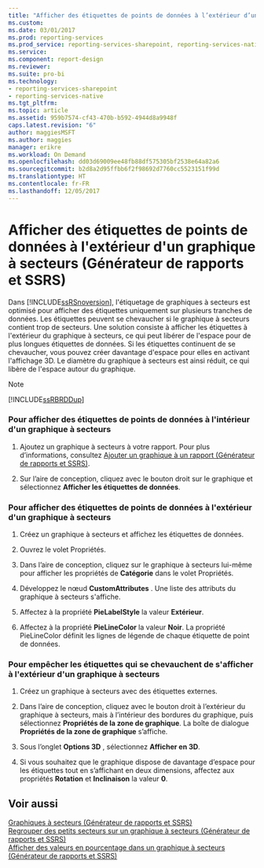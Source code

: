 ```yaml
---
title: "Afficher des étiquettes de points de données à l’extérieur d’un graphique à secteurs (Générateur de rapports et SSRS) | Microsoft Docs"
ms.custom: 
ms.date: 03/01/2017
ms.prod: reporting-services
ms.prod_service: reporting-services-sharepoint, reporting-services-native
ms.service: 
ms.component: report-design
ms.reviewer: 
ms.suite: pro-bi
ms.technology:
- reporting-services-sharepoint
- reporting-services-native
ms.tgt_pltfrm: 
ms.topic: article
ms.assetid: 959b7574-cf43-470b-b592-4944d8a9948f
caps.latest.revision: "6"
author: maggiesMSFT
ms.author: maggies
manager: erikre
ms.workload: On Demand
ms.openlocfilehash: dd03d69009ee48fb88df575305bf2538e64a82a6
ms.sourcegitcommit: b2d8a2d95ffbb6f2f98692d7760cc5523151f99d
ms.translationtype: HT
ms.contentlocale: fr-FR
ms.lasthandoff: 12/05/2017
---
```

# <a name="display-data-point-labels-outside-a-pie-chart-report-builder-and-ssrs"></a>Afficher des étiquettes de points de données à l'extérieur d'un graphique à secteurs (Générateur de rapports et SSRS)
  Dans [!INCLUDE[ssRSnoversion](../../includes/ssrsnoversion-md.md)], l'étiquetage de graphiques à secteurs est optimisé pour afficher des étiquettes uniquement sur plusieurs tranches de données. Les étiquettes peuvent se chevaucher si le graphique à secteurs contient trop de secteurs. Une solution consiste à afficher les étiquettes à l'extérieur du graphique à secteurs, ce qui peut libérer de l'espace pour de plus longues étiquettes de données. Si les étiquettes continuent de se chevaucher, vous pouvez créer davantage d'espace pour elles en activant l'affichage 3D. Le diamètre du graphique à secteurs est ainsi réduit, ce qui libère de l'espace autour du graphique.  
  
> [!NOTE]  
>  [!INCLUDE[ssRBRDDup](../../includes/ssrbrddup-md.md)]  
  
### <a name="to-display-data-point-labels-inside-a-pie-chart"></a>Pour afficher des étiquettes de points de données à l'intérieur d'un graphique à secteurs  
  
1.  Ajoutez un graphique à secteurs à votre rapport. Pour plus d’informations, consultez [Ajouter un graphique à un rapport &#40;Générateur de rapports et SSRS&#41;](../../reporting-services/report-design/add-a-chart-to-a-report-report-builder-and-ssrs.md).  
  
2.  Sur l’aire de conception, cliquez avec le bouton droit sur le graphique et sélectionnez **Afficher les étiquettes de données**.  
  
### <a name="to-display-data-point-labels-outside-a-pie-chart"></a>Pour afficher des étiquettes de points de données à l'extérieur d'un graphique à secteurs  
  
1.  Créez un graphique à secteurs et affichez les étiquettes de données.  
  
2.  Ouvrez le volet Propriétés.  
  
3.  Dans l’aire de conception, cliquez sur le graphique à secteurs lui-même pour afficher les propriétés de **Catégorie** dans le volet Propriétés.  
  
4.  Développez le nœud **CustomAttributes** . Une liste des attributs du graphique à secteurs s'affiche.  
  
5.  Affectez à la propriété **PieLabelStyle** la valeur **Extérieur**.  
  
6.  Affectez à la propriété **PieLineColor** la valeur **Noir**. La propriété PieLineColor définit les lignes de légende de chaque étiquette de point de données.  
  
### <a name="to-prevent-overlapping-labels-displayed-outside-a-pie-chart"></a>Pour empêcher les étiquettes qui se chevauchent de s'afficher à l'extérieur d'un graphique à secteurs  
  
1.  Créez un graphique à secteurs avec des étiquettes externes.  
  
2.  Dans l’aire de conception, cliquez avec le bouton droit à l’extérieur du graphique à secteurs, mais à l’intérieur des bordures du graphique, puis sélectionnez **Propriétés de la zone de graphique**. La boîte de dialogue **Propriétés de la zone de graphique** s’affiche.  
  
3.  Sous l’onglet **Options 3D** , sélectionnez **Afficher en 3D**.  
  
4.  Si vous souhaitez que le graphique dispose de davantage d’espace pour les étiquettes tout en s’affichant en deux dimensions, affectez aux propriétés **Rotation** et **Inclinaison** la valeur **0**.  
  
## <a name="see-also"></a>Voir aussi  
 [Graphiques à secteurs &#40;Générateur de rapports et SSRS&#41;](../../reporting-services/report-design/pie-charts-report-builder-and-ssrs.md)   
 [Regrouper des petits secteurs sur un graphique à secteurs &#40;Générateur de rapports et SSRS&#41;](../../reporting-services/report-design/collect-small-slices-on-a-pie-chart-report-builder-and-ssrs.md)   
 [Afficher des valeurs en pourcentage dans un graphique à secteurs &#40;Générateur de rapports et SSRS&#41;](../../reporting-services/report-design/display-percentage-values-on-a-pie-chart-report-builder-and-ssrs.md)  
  
  
